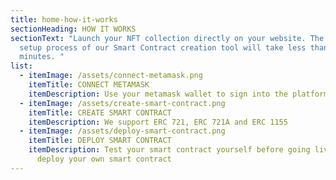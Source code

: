 ```yaml
---
title: home-how-it-works
sectionHeading: HOW IT WORKS
sectionText: "Launch your NFT collection directly on your website. The entire
  setup process of our Smart Contract creation tool will take less than two
  minutes. "
list:
  - itemImage: /assets/connect-metamask.png
    itemTitle: CONNECT METAMASK
    itemDescription: Use your metamask wallet to sign into the platform
  - itemImage: /assets/create-smart-contract.png
    itemTitle: CREATE SMART CONTRACT
    itemDescription: We support ERC 721, ERC 721A and ERC 1155
  - itemImage: /assets/deploy-smart-contract.png
    itemTitle: DEPLOY SMART CONTRACT
    itemDescription: Test your smart contract yourself before going live. Then
      deploy your own smart contract
---
```

